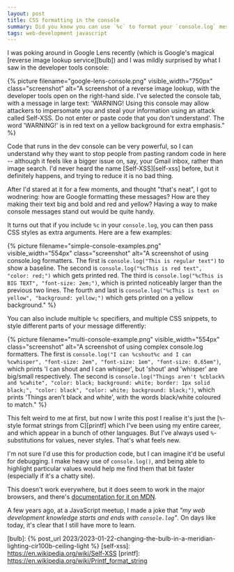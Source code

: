 ```yaml
---
layout: post
title: CSS formatting in the console
summary: Did you know you can use `%c` to format your `console.log` messages?
tags: web-development javascript
---
```


I was poking around in Google Lens recently (which is Google's magical [reverse image lookup service][bulb]) and I was mildly surprised by what I saw in the developer tools console:

{%
  picture
  filename="google-lens-console.png"
  visible_width="750px"
  class="screenshot"
  alt="A screenshot of a reverse image lookup, with the developer tools open on the right-hand side. I've selected the console tab, with a message in large text: 'WARNING! Using this console may allow attackers to impersomate you and steal your information using an attack called Self-XSS. Do not enter or paste code that you don't understand'. The word 'WARNING!' is in red text on a yellow background for extra emphasis."
%}

Code that runs in the dev console can be very powerful, so I can understand why they want to stop people from pasting random code in here -- although it feels like a bigger issue on, say, your Gmail inbox, rather than image search.
I'd never heard the name [Self-XSS][self-xss] before, but it definitely happens, and trying to reduce it is no bad thing.

After I'd stared at it for a few moments, and thought "that's neat", I got to wodnering: how are Google formatting these messages?
How are they making their text big and bold and red and yellow?
Having a way to make console messages stand out would be quite handy.

It turns out that if you include `%c` in your `console.log`, you can then pass CSS styles as extra arguments.
Here are a few examples:

{%
  picture
  filename="simple-console-examples.png"
  visible_width="554px"
  class="screenshot"
  alt="A screenshot of using console.log formatters. The first is `console.log("This is regular text")` to show a baseline. The second is `console.log("%cThis is red text", "color: red;")` which gets printed red. The third is `console.log("%cThis is BIG TEXT", "font-size: 2em;")`, which is printed noticeably larger than the previous two lines. The fourth and last is `console.log("%cThis is text on yellow", "background: yellow;")` which gets printed on a yellow background."
%}

You can also include multiple `%c` specifiers, and multiple CSS snippets, to style different parts of your message differently:

{%
  picture
  filename="multi-console-example.png"
  visible_width="554px"
  class="screenshot"
  alt="A screenshot of using complex console.log formatters. The first is `console.log("I can %cshout%c and I can %cwhisper", "font-size: 2em", "font-size: 1em", "font-size: 0.65em")`, which prints 'I can shout and I can whisper', but 'shout' and 'whisper' are big/small respectively. The second is `console.log("Things aren't %cblack% and %cwhite", "color: black; background: white; border: 1px solid black;", "color: black", "color: white; background: black;")`, which prints 'Things aren’t black and white', with the words black/white coloured to match."
%}

This felt weird to me at first, but now I write this post I realise it's just the [`%`-style format strings from C][printf] which I've been using my entire career, and which appear in a bunch of other languages.
But I've always used `%`-substitutions for values, never styles.
That's what feels new.

I'm not sure I'd use this for production code, but I can imagine it'd be useful for debugging.
I make heavy use of `console.log()`, and being able to highlight particular values would help me find them that bit faster (especially if it's a chatty site).

This doesn't work everywhere, but it does seem to work in the major browsers, and there's [documentation for it on MDN][mdn].

A few years ago, at a JavaScript meetup, I made a joke that *"my web development knowledge starts and ends with `console.log`"*.
On days like today, it's clear that I still have more to learn.

[mdn]: https://developer.mozilla.org/en-US/docs/Web/API/console#styling_console_output
[bulb]: {% post_url 2023/2023-01-22-changing-the-bulb-in-a-meridian-lighting-cir100b-ceiling-light %}
[self-xss]: https://en.wikipedia.org/wiki/Self-XSS
[printf]: https://en.wikipedia.org/wiki/Printf_format_string

